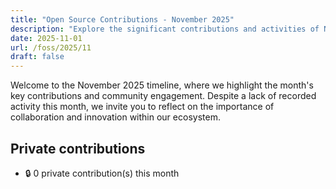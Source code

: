 ```yaml
---
title: "Open Source Contributions - November 2025"
description: "Explore the significant contributions and activities of November 2025, showcasing a month of growth and collaboration in the community."
date: 2025-11-01
url: /foss/2025/11
draft: false
---
```


Welcome to the November 2025 timeline, where we highlight the month's key contributions and community engagement. Despite a lack of recorded activity this month, we invite you to reflect on the importance of collaboration and innovation within our ecosystem.

## Private contributions

- 🔒 0 private contribution(s) this month

